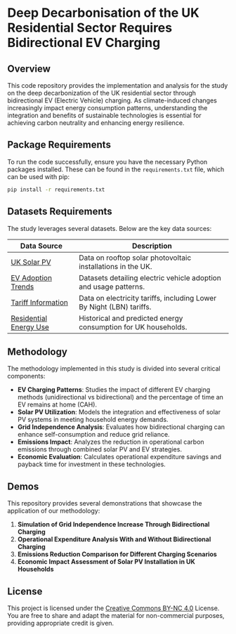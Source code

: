 
# Deep Decarbonisation of the UK Residential Sector Requires Bidirectional EV Charging

## Overview

This code repository provides the implementation and analysis for the study on the deep decarbonization of the UK residential sector through bidirectional EV (Electric Vehicle) charging. As climate-induced changes increasingly impact energy consumption patterns, understanding the integration and benefits of sustainable technologies is essential for achieving carbon neutrality and enhancing energy resilience.

## Package Requirements

To run the code successfully, ensure you have the necessary Python packages installed. These can be found in the `requirements.txt` file, which can be used with pip:

```bash
pip install -r requirements.txt
```

## Datasets Requirements

The study leverages several datasets. Below are the key data sources:

| Data Source      | Description                                                  |
|------------------|--------------------------------------------------------------|
| [UK Solar PV](https://www.some_url.com) | Data on rooftop solar photovoltaic installations in the UK.  |
| [EV Adoption Trends](https://www.some_url.com) | Datasets detailing electric vehicle adoption and usage patterns.          |
| [Tariff Information](https://www.some_url.com) | Data on electricity tariffs, including Lower By Night (LBN) tariffs.   |
| [Residential Energy Use](https://www.some_url.com) | Historical and predicted energy consumption for UK households. |

## Methodology

The methodology implemented in this study is divided into several critical components:

- **EV Charging Patterns**: Studies the impact of different EV charging methods (unidirectional vs bidirectional) and the percentage of time an EV remains at home (CAH).
- **Solar PV Utilization**: Models the integration and effectiveness of solar PV systems in meeting household energy demands.
- **Grid Independence Analysis**: Evaluates how bidirectional charging can enhance self-consumption and reduce grid reliance.
- **Emissions Impact**: Analyzes the reduction in operational carbon emissions through combined solar PV and EV strategies.
- **Economic Evaluation**: Calculates operational expenditure savings and payback time for investment in these technologies.

## Demos

This repository provides several demonstrations that showcase the application of our methodology:

1. **Simulation of Grid Independence Increase Through Bidirectional Charging**
2. **Operational Expenditure Analysis With and Without Bidirectional Charging**
3. **Emissions Reduction Comparison for Different Charging Scenarios**
4. **Economic Impact Assessment of Solar PV Installation in UK Households**

## License

This project is licensed under the [Creative Commons BY-NC 4.0](https://creativecommons.org/licenses/by-nc/4.0/) License. You are free to share and adapt the material for non-commercial purposes, providing appropriate credit is given.

```